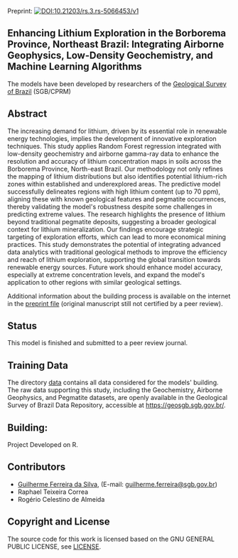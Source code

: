 Preprint: [![DOI:10.21203/rs.3.rs-5066453/v1](https://img.shields.io/badge/https%3A%2F%2Fdoi.org%2F10.21203%2Frs.3.rs-5066453%2Fv1?label=Preprint
)](https://doi.org/10.21203/rs.3.rs-5066453/v1) 


## Enhancing Lithium Exploration in the Borborema Province, Northeast Brazil: Integrating Airborne Geophysics, Low-Density Geochemistry, and Machine Learning Algorithms



The models have been developed by researchers of the [Geological Survey of Brazil](https://www.cprm.gov.br/en/) (SGB/CPRM)

## Abstract

The increasing demand for lithium, driven by its essential role in renewable energy technologies, implies the development of innovative exploration techniques. This study applies Random Forest regression integrated with low-density geochemistry and airborne gamma-ray data to enhance the resolution and accuracy of lithium concentration maps in soils across the Borborema Province, North-east Brazil. Our methodology not only refines the mapping of lithium distributions but also identifies potential lithium-rich zones within established and underexplored areas. The predictive model successfully delineates regions with high lithium content (up to 70 ppm), aligning these with known geological features and pegmatite occurrences, thereby validating the model's robustness despite some challenges in predicting extreme values. The research highlights the presence of lithium beyond traditional pegmatite deposits, suggesting a broader geological context for lithium mineralization. Our findings encourage strategic targeting of exploration efforts, which can lead to more economical mining practices. This study demonstrates the potential of integrating advanced data analytics with traditional geological methods to improve the efficiency and reach of lithium exploration, supporting the global transition towards renewable energy sources. Future work should enhance model accuracy, especially at extreme concentration levels, and expand the model's application to other regions with similar geological settings.

Additional information about the building process is available on the internet in the [preprint file](https://www.researchsquare.com/article/rs-5066453/v1) (original manuscript still not certified by a peer review).
 
## Status

This model is finished and submitted to a peer review journal.

## Training Data

The directory [data](./data) contains all data considered for the models' building. The raw data supporting this study, including the Geochemistry, Airborne Geophysics, and Pegmatite datasets, are openly available in the Geological Survey of Brazil Data Repository, accessible at https://geosgb.sgb.gov.br/. 

## Building:

Project Developed on R.<p>


## Contributors

* [Guilherme Ferreira da Silva](http://lattes.cnpq.br/3088062889595212), (E-mail: guilherme.ferreira@sgb.gov.br)
* Raphael Teixeira Correa
* Rogério Celestino de Almeida

## Copyright and License

The source code for this work is licensed based on the GNU GENERAL PUBLIC LICENSE, see [LICENSE](LICENSE).

